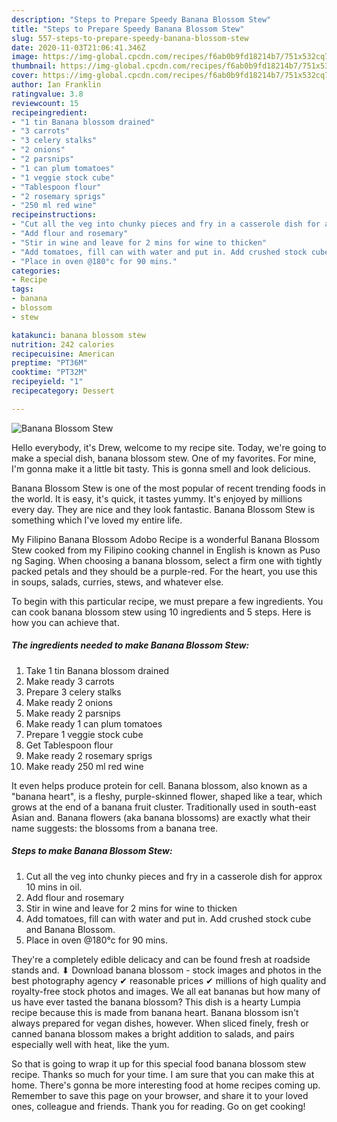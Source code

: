 ```yaml
---
description: "Steps to Prepare Speedy Banana Blossom Stew"
title: "Steps to Prepare Speedy Banana Blossom Stew"
slug: 557-steps-to-prepare-speedy-banana-blossom-stew
date: 2020-11-03T21:06:41.346Z
image: https://img-global.cpcdn.com/recipes/f6ab0b9fd18214b7/751x532cq70/banana-blossom-stew-recipe-main-photo.jpg
thumbnail: https://img-global.cpcdn.com/recipes/f6ab0b9fd18214b7/751x532cq70/banana-blossom-stew-recipe-main-photo.jpg
cover: https://img-global.cpcdn.com/recipes/f6ab0b9fd18214b7/751x532cq70/banana-blossom-stew-recipe-main-photo.jpg
author: Ian Franklin
ratingvalue: 3.8
reviewcount: 15
recipeingredient:
- "1 tin Banana blossom drained"
- "3 carrots"
- "3 celery stalks"
- "2 onions"
- "2 parsnips"
- "1 can plum tomatoes"
- "1 veggie stock cube"
- "Tablespoon flour"
- "2 rosemary sprigs"
- "250 ml red wine"
recipeinstructions:
- "Cut all the veg into chunky pieces and fry in a casserole dish for approx 10 mins in oil."
- "Add flour and rosemary"
- "Stir in wine and leave for 2 mins for wine to thicken"
- "Add tomatoes, fill can with water and put in. Add crushed stock cube and Banana Blossom."
- "Place in oven @180°c for 90 mins."
categories:
- Recipe
tags:
- banana
- blossom
- stew

katakunci: banana blossom stew 
nutrition: 242 calories
recipecuisine: American
preptime: "PT36M"
cooktime: "PT32M"
recipeyield: "1"
recipecategory: Dessert

---
```



![Banana Blossom Stew](https://img-global.cpcdn.com/recipes/f6ab0b9fd18214b7/751x532cq70/banana-blossom-stew-recipe-main-photo.jpg)

Hello everybody, it's Drew, welcome to my recipe site. Today, we're going to make a special dish, banana blossom stew. One of my favorites. For mine, I'm gonna make it a little bit tasty. This is gonna smell and look delicious.

Banana Blossom Stew is one of the most popular of recent trending foods in the world. It is easy, it's quick, it tastes yummy. It's enjoyed by millions every day. They are nice and they look fantastic. Banana Blossom Stew is something which I've loved my entire life.

My Filipino Banana Blossom Adobo Recipe is a wonderful Banana Blossom Stew cooked from my Filipino cooking channel in English is known as Puso ng Saging. When choosing a banana blossom, select a firm one with tightly packed petals and they should be a purple-red. For the heart, you use this in soups, salads, curries, stews, and whatever else.


To begin with this particular recipe, we must prepare a few ingredients. You can cook banana blossom stew using 10 ingredients and 5 steps. Here is how you can achieve that.

<!--inarticleads1-->

##### The ingredients needed to make Banana Blossom Stew:

1. Take 1 tin Banana blossom drained
1. Make ready 3 carrots
1. Prepare 3 celery stalks
1. Make ready 2 onions
1. Make ready 2 parsnips
1. Make ready 1 can plum tomatoes
1. Prepare 1 veggie stock cube
1. Get Tablespoon flour
1. Make ready 2 rosemary sprigs
1. Make ready 250 ml red wine


It even helps produce protein for cell. Banana blossom, also known as a &#34;banana heart&#34;, is a fleshy, purple-skinned flower, shaped like a tear, which grows at the end of a banana fruit cluster. Traditionally used in south-east Asian and. Banana flowers (aka banana blossoms) are exactly what their name suggests: the blossoms from a banana tree. 

<!--inarticleads2-->

##### Steps to make Banana Blossom Stew:

1. Cut all the veg into chunky pieces and fry in a casserole dish for approx 10 mins in oil.
1. Add flour and rosemary
1. Stir in wine and leave for 2 mins for wine to thicken
1. Add tomatoes, fill can with water and put in. Add crushed stock cube and Banana Blossom.
1. Place in oven @180°c for 90 mins.


They&#39;re a completely edible delicacy and can be found fresh at roadside stands and. ⬇ Download banana blossom - stock images and photos in the best photography agency ✔ reasonable prices ✔ millions of high quality and royalty-free stock photos and images. We all eat bananas but how many of us have ever tasted the banana blossom? This dish is a hearty Lumpia recipe because this is made from banana heart. Banana blossom isn&#39;t always prepared for vegan dishes, however. When sliced finely, fresh or canned banana blossom makes a bright addition to salads, and pairs especially well with heat, like the yum. 

So that is going to wrap it up for this special food banana blossom stew recipe. Thanks so much for your time. I am sure that you can make this at home. There's gonna be more interesting food at home recipes coming up. Remember to save this page on your browser, and share it to your loved ones, colleague and friends. Thank you for reading. Go on get cooking!

